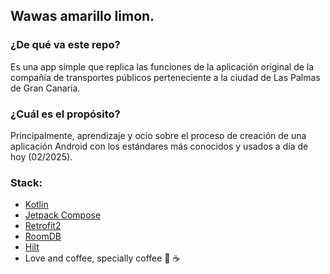 ## Wawas amarillo limon.

### ¿De qué va este repo?
Es una app simple que replica las funciones de la aplicación original de la compañía de transportes públicos perteneciente a la ciudad de Las Palmas de Gran Canaria.

### ¿Cuál es el propósito?
Principalmente, aprendizaje y ocio sobre el proceso de creación de una aplicación Android con los estándares más conocidos y usados a día de hoy (02/2025).

### Stack:
- [Kotlin](https://kotlinlang.org/)
- [Jetpack Compose](https://developer.android.com/compose)
- [Retrofit2](https://square.github.io/retrofit/)
- [RoomDB](https://developer.android.com/training/data-storage/room)
- [Hilt](https://dagger.dev/hilt/)
- Love and coffee, specially coffee :yellow_heart: :coffee: